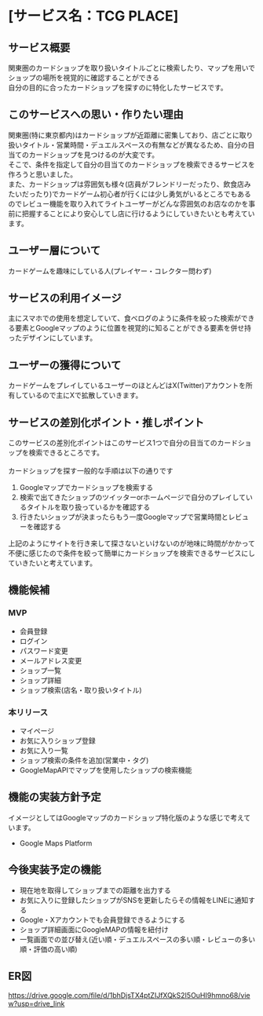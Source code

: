 # [サービス名：TCG PLACE]


## サービス概要
関東圏のカードショップを取り扱いタイトルごとに検索したり、マップを用いでショップの場所を視覚的に確認することができる<br>
自分の目的に合ったカードショップを探すのに特化したサービスです。

## このサービスへの思い・作りたい理由
関東圏(特に東京都内)はカードショップが近距離に密集しており、店ごとに取り扱いタイトル・営業時間・デュエルスペースの有無などが異なるため、自分の目当てのカードショップを見つけるのが大変です。<br>
そこで、条件を指定して自分の目当てのカードショップを検索できるサービスを作ろうと思いました。<br>
また、カードショップは雰囲気も様々(店員がフレンドリーだったり、飲食店みたいだったり)でカードゲーム初心者が行くには少し勇気がいるところでもあるのでレビュー機能を取り入れてライトユーザーがどんな雰囲気のお店なのかを事前に把握することにより安心してし店に行けるようにしていきたいとも考えています。<br>

## ユーザー層について
カードゲームを趣味にしている人(プレイヤー・コレクター問わず)

## サービスの利用イメージ
主にスマホでの使用を想定していて、食べログのように条件を絞った検索ができる要素とGoogleマップのように位置を視覚的に知ることができる要素を併せ持ったデザインにしています。

## ユーザーの獲得について
カードゲームをプレイしているユーザーのほとんどはX(Twitter)アカウントを所有しているので主にXで拡散していきます。

## サービスの差別化ポイント・推しポイント
このサービスの差別化ポイントはこのサービス1つで自分の目当てのカードショップを検索できるところです。<br><br>
カードショップを探す一般的な手順は以下の通りです
1. Googleマップでカードショップを検索する<br>
2. 検索で出てきたショップのツイッターorホームページで自分のプレイしているタイトルを取り扱っているかを確認する
3. 行きたいショップが決まったらもう一度Googleマップで営業時間とレビューを確認する

上記のようにサイトを行き来して探さないといけないのが地味に時間がかかって不便に感じたので条件を絞って簡単にカードショップを検索できるサービスにしていきたいと考えています。

## 機能候補
### MVP

* 会員登録
* ログイン
* パスワード変更
* メールアドレス変更
* ショップ一覧
* ショップ詳細
* ショップ検索(店名・取り扱いタイトル)


### 本リリース

* マイページ
* お気に入りショップ登録
* お気に入り一覧
* ショップ検索の条件を追加(営業中・タグ)
* GoogleMapAPIでマップを使用したショップの検索機能

## 機能の実装方針予定

イメージとしてはGoogleマップのカードショップ特化版のような感じで考えています。

* Google Maps Platform

## 今後実装予定の機能

* 現在地を取得してショップまでの距離を出力する
* お気に入りに登録したショップがSNSを更新したらその情報をLINEに通知する
* Google・Xアカウントでも会員登録できるようにする
* ショップ詳細画面にGoogleMAPの情報を紐付け
* 一覧画面での並び替え(近い順・デュエルスペースの多い順・レビューの多い順・評価の高い順)

## ER図

https://drive.google.com/file/d/1bhDjsTX4ptZIJfXQkS2I5OuHI9hmno68/view?usp=drive_link
